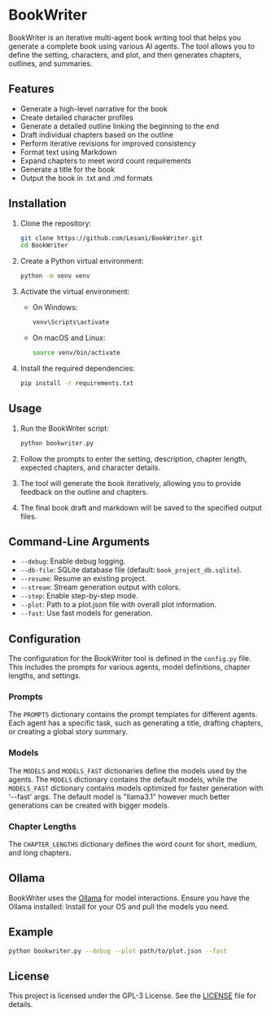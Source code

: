 # BookWriter

BookWriter is an iterative multi-agent book writing tool that helps you generate a complete book using various AI agents. The tool allows you to define the setting, characters, and plot, and then generates chapters, outlines, and summaries.

## Features

- Generate a high-level narrative for the book
- Create detailed character profiles
- Generate a detailed outline linking the beginning to the end
- Draft individual chapters based on the outline
- Perform iterative revisions for improved consistency
- Format text using Markdown
- Expand chapters to meet word count requirements
- Generate a title for the book
- Output the book in .txt and .md formats

## Installation

1. Clone the repository:

    ```sh
    git clone https://github.com/Lesani/BookWriter.git
    cd BookWriter
    ```

2. Create a Python virtual environment:

    ```sh
    python -m venv venv
    ```

3. Activate the virtual environment:

    - On Windows:

        ```sh
        venv\Scripts\activate
        ```

    - On macOS and Linux:

        ```sh
        source venv/bin/activate
        ```

4. Install the required dependencies:

    ```sh
    pip install -r requirements.txt
    ```

## Usage

1. Run the BookWriter script:

    ```sh
    python bookwriter.py
    ```

2. Follow the prompts to enter the setting, description, chapter length, expected chapters, and character details.

3. The tool will generate the book iteratively, allowing you to provide feedback on the outline and chapters.

4. The final book draft and markdown will be saved to the specified output files.

## Command-Line Arguments

- `--debug`: Enable debug logging.
- `--db-file`: SQLite database file (default: `book_project_db.sqlite`).
- `--resume`: Resume an existing project.
- `--stream`: Stream generation output with colors.
- `--step`: Enable step-by-step mode.
- `--plot`: Path to a plot.json file with overall plot information.
- `--fast`: Use fast models for generation.

## Configuration

The configuration for the BookWriter tool is defined in the `config.py` file. This includes the prompts for various agents, model definitions, chapter lengths, and settings.

### Prompts

The `PROMPTS` dictionary contains the prompt templates for different agents. Each agent has a specific task, such as generating a title, drafting chapters, or creating a global story summary.

### Models

The `MODELS` and `MODELS_FAST` dictionaries define the models used by the agents. The `MODELS` dictionary contains the default models, while the `MODELS_FAST` dictionary contains models optimized for faster generation with '--fast' args.
The default model is "llama3.1" however much better generations can be created with bigger models.

### Chapter Lengths

The `CHAPTER_LENGTHS` dictionary defines the word count for short, medium, and long chapters.

## Ollama

BookWriter uses the [Ollama](https://ollama.com) for model interactions. Ensure you have the Ollama installed:
Install for your OS and pull the models you need.

## Example

```sh
python bookwriter.py --debug --plot path/to/plot.json --fast
```

## License

This project is licensed under the GPL-3 License. See the [LICENSE](LICENSE) file for details.